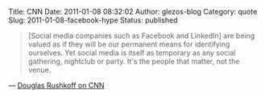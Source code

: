 Title: CNN
Date: 2011-01-08 08:32:02
Author: glezos-blog
Category: quote
Slug: 2011-01-08-facebook-hype
Status: published

> [Social media companies such as Facebook and LinkedIn] are being valued as if they will be our permanent means for identifying ourselves. Yet social media is itself as temporary as any social gathering, nightclub or party. It's the people that matter, not the venue.

&mdash; [Douglas Rushkoff on CNN](http://edition.cnn.com/2011/OPINION/01/07/rushkoff.facebook.myspace/index.html)
